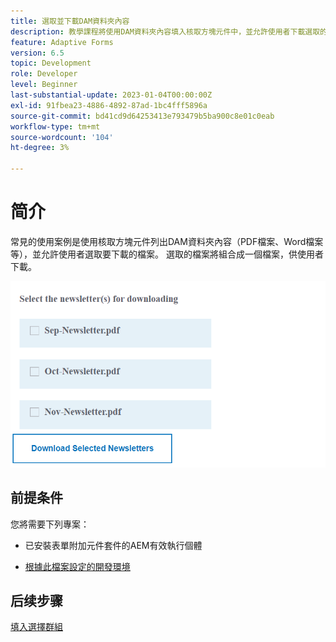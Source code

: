 ```yaml
---
title: 選取並下載DAM資料夾內容
description: 教學課程將使用DAM資料夾內容填入核取方塊元件中，並允許使用者下載選取的內容。
feature: Adaptive Forms
version: 6.5
topic: Development
role: Developer
level: Beginner
last-substantial-update: 2023-01-04T00:00:00Z
exl-id: 91fbea23-4886-4892-87ad-1bc4fff5896a
source-git-commit: bd41cd9d64253413e793479b5ba900c8e01c0eab
workflow-type: tm+mt
source-wordcount: '104'
ht-degree: 3%

---
```


# 简介

常見的使用案例是使用核取方塊元件列出DAM資料夾內容（PDF檔案、Word檔案等），並允許使用者選取要下載的檔案。 選取的檔案將組合成一個檔案，供使用者下載。

![使用案例](assets/newsletters-download1.png)

## 前提条件

您將需要下列專案：

* 已安裝表單附加元件套件的AEM有效執行個體

* [根據此檔案設定的開發環境](https://experienceleague.adobe.com/docs/experience-manager-learn/forms/creating-your-first-osgi-bundle/create-your-first-osgi-bundle.html)

## 后续步骤

[填入選擇群組](./populating-choice-group-with-dam-folder-content.md)
